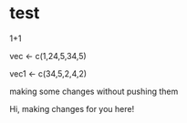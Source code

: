 # test

1+1

vec <- c(1,24,5,34,5)

vec1 <- c(34,5,2,4,2)

making some changes without pushing them  


Hi, making changes for you here!